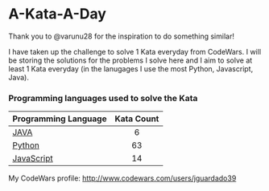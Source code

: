 # A-Kata-A-Day

Thank you to @varunu28 for the inspiration to do something similar!

I have taken up the challenge to solve 1 Kata everyday from CodeWars. I will be storing the solutions for the problems I solve here and I aim to solve at least 1 Kata everyday (in the lanugages I use the most Python, Javascript, Java).

### Programming languages used to solve the Kata


|    Programming Language  |    Kata Count  | 
|----------|:-------------:|
| [JAVA](https://github.com/jguardado39/A-Kata-A-Day/tree/master/Java) | 6 | 
| [Python](https://github.com/jguardado39/A-Kata-A-Day/tree/master/Python) | 63 | 
| [JavaScript](https://github.com/jguardado39/A-Kata-A-Day/tree/master/JavaScript) | 14 | 

My CodeWars profile: http://www.codewars.com/users/jguardado39
